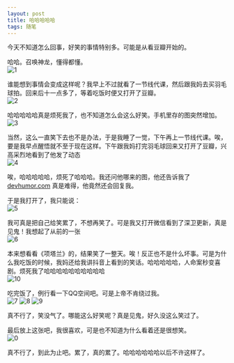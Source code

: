 ```yaml
---
layout: post
title: 哈哈哈哈哈
tags: 随笔
---
```


今天不知道怎么回事，好笑的事情特别多。可能是从看豆瓣开始的。

哈哈。召唤神龙，懂得都懂。<br/>
![1](https://raw.githubusercontent.com/xplusy44/xplusy44.github.io/main/theme/1.jpg)

谁能想到事情会变成这样呢？我早上不过就看了一节线代课，然后跟我妈去买羽毛球拍。回来后十一点多了，等着吃饭时便又打开了豆瓣。<br/>
![2](https://raw.githubusercontent.com/xplusy44/xplusy44.github.io/main/theme/2.jpg)

哈哈哈哈哈真是烦死我了，也不知道怎么会这么好笑。手机里存的图突然增加。<br/>
![3](https://raw.githubusercontent.com/xplusy44/xplusy44.github.io/main/theme/3.jpg)

当然，这么一直笑下去也不是办法，于是我睡了一觉，下午再上一节线代课。唉，要是我早点醒悟就不至于现在这样。下午跟我妈打完羽毛球回来又打开了豆瓣，兴高采烈地看到了他发了动态<br/>
![4](https://raw.githubusercontent.com/xplusy44/xplusy44.github.io/main/theme/4.png)

唉，哈哈哈哈哈，烦死了哈哈哈。我还问他哪来的图，他还告诉我了[devhumor.com](https://devhumor.com) 真是难得，他竟然还会回复我。

于是我打开了，我只能说：<br/>
![5](https://raw.githubusercontent.com/xplusy44/xplusy44.github.io/main/theme/5.jpg)

我可真是把自己给笑累了，不想再笑了。可是我又打开微信看到了深卫更新，真是见鬼！我想起了从前的一张<br/>
![6](https://raw.githubusercontent.com/xplusy44/xplusy44.github.io/main/theme/6.jpg)

本来想看看《项塔兰》的，结果笑了一整天。唉！反正也不是什么坏事。可是为什么我吃饭的时候，我妈还给我讲抖音上看到的笑话。哈哈哈哈哈，人命案秒变喜剧。烦死我了哈哈哈哈哈哈哈哈哈哈<br/>
![10](https://raw.githubusercontent.com/xplusy44/xplusy44.github.io/main/theme/10.jpg)

吃完饭了，例行看一下QQ空间吧。可是上帝不肯绕过我。<br/>
![7](https://raw.githubusercontent.com/xplusy44/xplusy44.github.io/main/theme/7.jpeg)
![8](https://raw.githubusercontent.com/xplusy44/xplusy44.github.io/main/theme/8.jpeg)
![9](https://raw.githubusercontent.com/xplusy44/xplusy44.github.io/main/theme/9.jpeg)

真不行了，笑没气了。哪能这么好笑呢？真是见鬼，好久没这么笑过了。

最后放上这张吧，我很喜欢，可是也不知道为什么看着还是很想笑。<br/>
![0](https://raw.githubusercontent.com/xplusy44/xplusy44.github.io/main/theme/0.jpg)

真不行了，到此为止吧。累了，真的累了。哈哈哈哈哈哈以后不许这样了。
